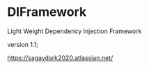 # DIFramework
Light Weight Dependency Injection Framework

version 1.1;

https://sagaydark2020.atlassian.net/
